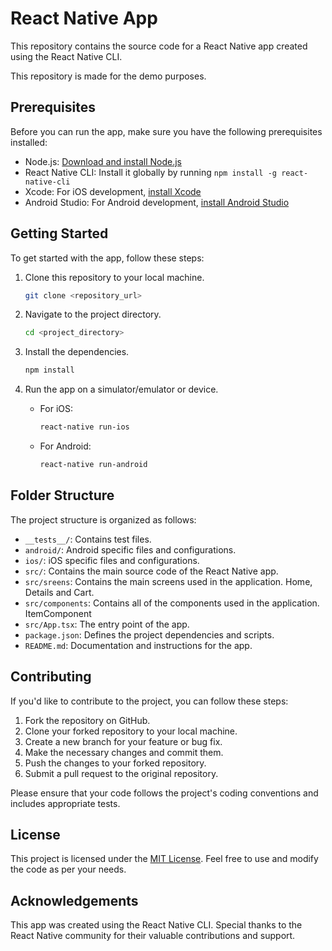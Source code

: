 # React Native App

This repository contains the source code for a React Native app created using the React Native CLI.

This repository is made for the demo purposes.

## Prerequisites

Before you can run the app, make sure you have the following prerequisites installed:

- Node.js: [Download and install Node.js](https://nodejs.org)
- React Native CLI: Install it globally by running `npm install -g react-native-cli`
- Xcode: For iOS development, [install Xcode](https://developer.apple.com/xcode/)
- Android Studio: For Android development, [install Android Studio](https://developer.android.com/studio)

## Getting Started

To get started with the app, follow these steps:

1. Clone this repository to your local machine.
   ```bash
   git clone <repository_url>
   ```

2. Navigate to the project directory.
   ```bash
   cd <project_directory>
   ```

3. Install the dependencies.
   ```bash
   npm install
   ```

4. Run the app on a simulator/emulator or device.

    - For iOS:
      ```bash
      react-native run-ios
      ```

    - For Android:
      ```bash
      react-native run-android
      ```

## Folder Structure

The project structure is organized as follows:

- `__tests__/`: Contains test files.
- `android/`: Android specific files and configurations.
- `ios/`: iOS specific files and configurations.
- `src/`: Contains the main source code of the React Native app.
- `src/sreens`: Contains the main screens used in the application. Home, Details and Cart.
- `src/components`: Contains all of the components used in the application. ItemComponent
- `src/App.tsx`: The entry point of the app.
- `package.json`: Defines the project dependencies and scripts.
- `README.md`: Documentation and instructions for the app.

## Contributing

If you'd like to contribute to the project, you can follow these steps:

1. Fork the repository on GitHub.
2. Clone your forked repository to your local machine.
3. Create a new branch for your feature or bug fix.
4. Make the necessary changes and commit them.
5. Push the changes to your forked repository.
6. Submit a pull request to the original repository.

Please ensure that your code follows the project's coding conventions and includes appropriate tests.

## License

This project is licensed under the [MIT License](LICENSE). Feel free to use and modify the code as per your needs.

## Acknowledgements

This app was created using the React Native CLI. Special thanks to the React Native community for their valuable contributions and support.

